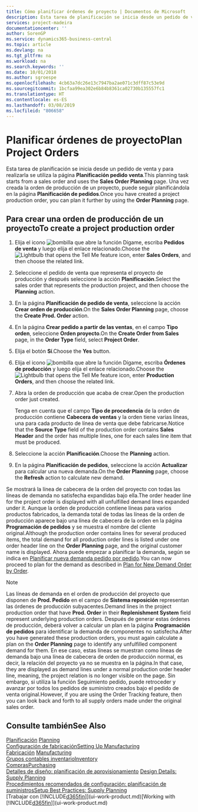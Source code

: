 ```yaml
---
title: Cómo planificar órdenes de proyecto | Documentos de Microsoft
description: Esta tarea de planificación se inicia desde un pedido de venta y para realizarla se utiliza la página **Planificación pedido venta**. Una vez creada la orden de producción de un proyecto, puede seguir planificándola en la página **Planificación de pedidos**.
services: project-madeira
documentationcenter: ''
author: SorenGP
ms.service: dynamics365-business-central
ms.topic: article
ms.devlang: na
ms.tgt_pltfrm: na
ms.workload: na
ms.search.keywords: ''
ms.date: 10/01/2018
ms.author: sgroespe
ms.openlocfilehash: 4cb63a7dc26e13c7947ba2ae071c3dff87c53e9d
ms.sourcegitcommit: 1bcfaa99ea302e6b84b8361ca02730b135557fc1
ms.translationtype: HT
ms.contentlocale: es-ES
ms.lasthandoff: 03/08/2019
ms.locfileid: "806658"
---
```

# <a name="plan-project-orders"></a><span data-ttu-id="046ba-104">Planificar órdenes de proyecto</span><span class="sxs-lookup"><span data-stu-id="046ba-104">Plan Project Orders</span></span>
<span data-ttu-id="046ba-105">Esta tarea de planificación se inicia desde un pedido de venta y para realizarla se utiliza la página **Planificación pedido venta**.</span><span class="sxs-lookup"><span data-stu-id="046ba-105">This planning task starts from a sales order and uses the **Sales Order Planning** page.</span></span> <span data-ttu-id="046ba-106">Una vez creada la orden de producción de un proyecto, puede seguir planificándola en la página **Planificación de pedidos**.</span><span class="sxs-lookup"><span data-stu-id="046ba-106">Once you have created a project production order, you can plan it further by using the **Order Planning** page.</span></span>  

## <a name="to-create-a-project-production-order"></a><span data-ttu-id="046ba-107">Para crear una orden de producción de un proyecto</span><span class="sxs-lookup"><span data-stu-id="046ba-107">To create a project production order</span></span>  

1.  <span data-ttu-id="046ba-108">Elija el icono ![bombilla que abre la función Dígame](media/ui-search/search_small.png "Dígame que desea hacer"), escriba **Pedidos de venta** y luego elija el enlace relacionado.</span><span class="sxs-lookup"><span data-stu-id="046ba-108">Choose the ![Lightbulb that opens the Tell Me feature](media/ui-search/search_small.png "Tell me what you want to do") icon, enter **Sales Orders**, and then choose the related link.</span></span>  
2.  <span data-ttu-id="046ba-109">Seleccione el pedido de venta que representa el proyecto de producción y después seleccione la acción **Planificación**.</span><span class="sxs-lookup"><span data-stu-id="046ba-109">Select the sales order that represents the production project, and then choose the **Planning** action.</span></span>  
4.  <span data-ttu-id="046ba-110">En la página **Planificación de pedido de venta**, seleccione la acción **Crear orden de producción**.</span><span class="sxs-lookup"><span data-stu-id="046ba-110">On the **Sales Order Planning** page, choose  the **Create Prod. Order** action.</span></span>  
5.  <span data-ttu-id="046ba-111">En la página **Crear pedido a partir de las ventas**, en el campo **Tipo orden**, seleccione **Orden proyecto**.</span><span class="sxs-lookup"><span data-stu-id="046ba-111">On the **Create Order from Sales** page, in the **Order Type** field, select **Project Order**.</span></span>  
6.  <span data-ttu-id="046ba-112">Elija el botón **Sí**.</span><span class="sxs-lookup"><span data-stu-id="046ba-112">Choose the **Yes** button.</span></span>  
7.  <span data-ttu-id="046ba-113">Elija el icono ![bombilla que abre la función Dígame](media/ui-search/search_small.png "Dígame que desea hacer"), escriba **Órdenes de producción** y luego elija el enlace relacionado.</span><span class="sxs-lookup"><span data-stu-id="046ba-113">Choose the ![Lightbulb that opens the Tell Me feature](media/ui-search/search_small.png "Tell me what you want to do") icon, enter **Production Orders**, and then choose the related link.</span></span>
8. <span data-ttu-id="046ba-114">Abra la orden de producción que acaba de crear.</span><span class="sxs-lookup"><span data-stu-id="046ba-114">Open the production order just created.</span></span>  

    <span data-ttu-id="046ba-115">Tenga en cuenta que el campo **Tipo de procedencia** de la orden de producción contiene **Cabecera de ventas** y la orden tiene varias líneas, una para cada producto de línea de venta que debe fabricarse.</span><span class="sxs-lookup"><span data-stu-id="046ba-115">Notice that the **Source Type** field of the production order contains **Sales Header** and the order has multiple lines, one for each sales line item that must be produced.</span></span>  
9. <span data-ttu-id="046ba-116">Seleccione la acción **Planificación**.</span><span class="sxs-lookup"><span data-stu-id="046ba-116">Choose the **Planning** action.</span></span>
10. <span data-ttu-id="046ba-117">En la página **Planificación de pedidos**, seleccione la acción **Actualizar** para calcular una nueva demanda.</span><span class="sxs-lookup"><span data-stu-id="046ba-117">On the **Order Planning** page, choose the **Refresh** action to calculate new demand.</span></span>  

<span data-ttu-id="046ba-118">Se mostrará la línea de cabecera de la orden del proyecto con todas las líneas de demanda no satisfecha expandidas bajo ella.</span><span class="sxs-lookup"><span data-stu-id="046ba-118">The order header line for the project order is displayed with all unfulfilled demand lines expanded under it.</span></span> <span data-ttu-id="046ba-119">Aunque la orden de producción contiene líneas para varios productos fabricados, la demanda total de todas las líneas de la orden de producción aparece bajo una línea de cabecera de la orden en la página **Programación de pedidos** y se muestra el nombre del cliente original.</span><span class="sxs-lookup"><span data-stu-id="046ba-119">Although the production order contains lines for several produced items, the total demand for all production order lines is listed under one order header line on the **Order Planning** page, and the original customer name is displayed.</span></span> <span data-ttu-id="046ba-120">Ahora puede empezar a planificar la demanda, según se indica en [Planificar nueva demanda pedido por pedido](production-how-to-plan-for-new-demand.md).</span><span class="sxs-lookup"><span data-stu-id="046ba-120">You can now proceed to plan for the demand as described in [Plan for New Demand Order by Order](production-how-to-plan-for-new-demand.md).</span></span>  

> [!NOTE]  
>  <span data-ttu-id="046ba-121">Las líneas de demanda en el orden de producción del proyecto que disponen de **Prod. Pedido** en el campo de **Sistema reposición** representan las órdenes de producción subyacentes.</span><span class="sxs-lookup"><span data-stu-id="046ba-121">Demand lines in the project production order that have **Prod. Order** in their **Replenishment System** field represent underlying production orders.</span></span> <span data-ttu-id="046ba-122">Después de generar estas órdenes de producción, deberá volver a calcular un plan en la página **Programación de pedidos** para identificar la demanda de componentes no satisfecha.</span><span class="sxs-lookup"><span data-stu-id="046ba-122">After you have generated these production orders, you must again calculate a plan on the **Order Planning** page to identify any unfulfilled component demand for them.</span></span> <span data-ttu-id="046ba-123">En ese caso, estas líneas se muestran como líneas de demanda bajo una línea de cabecera de orden de producción normal, es decir, la relación del proyecto ya no se muestra en la página.</span><span class="sxs-lookup"><span data-stu-id="046ba-123">In that case, they are displayed as demand lines under a normal production order header line, meaning, the project relation is no longer visible on the page.</span></span> <span data-ttu-id="046ba-124">Sin embargo, si utiliza la función Seguimiento pedido, puede retroceder y avanzar por todos los pedidos de suministro creados bajo el pedido de venta original.</span><span class="sxs-lookup"><span data-stu-id="046ba-124">However, if you are using the Order Tracking feature, then you can look back and forth to all supply orders made under the original sales order.</span></span>  

## <a name="see-also"></a><span data-ttu-id="046ba-125">Consulte también</span><span class="sxs-lookup"><span data-stu-id="046ba-125">See Also</span></span>
<span data-ttu-id="046ba-126">[Planificación](production-planning.md) </span><span class="sxs-lookup"><span data-stu-id="046ba-126">[Planning](production-planning.md) </span></span>  
[<span data-ttu-id="046ba-127">Configuración de fabricación</span><span class="sxs-lookup"><span data-stu-id="046ba-127">Setting Up Manufacturing</span></span>](production-configure-production-processes.md)  
<span data-ttu-id="046ba-128">[Fabricación](production-manage-manufacturing.md)  </span><span class="sxs-lookup"><span data-stu-id="046ba-128">[Manufacturing](production-manage-manufacturing.md)  </span></span>  
[<span data-ttu-id="046ba-129">Grupos contables inventario</span><span class="sxs-lookup"><span data-stu-id="046ba-129">Inventory</span></span>](inventory-manage-inventory.md)  
[<span data-ttu-id="046ba-130">Compras</span><span class="sxs-lookup"><span data-stu-id="046ba-130">Purchasing</span></span>](purchasing-manage-purchasing.md)  
<span data-ttu-id="046ba-131">[Detalles de diseño: planificación de aprovisionamiento](design-details-supply-planning.md) </span><span class="sxs-lookup"><span data-stu-id="046ba-131">[Design Details: Supply Planning](design-details-supply-planning.md) </span></span>  
[<span data-ttu-id="046ba-132">Procedimientos recomendados de configuración: planificación de suministros</span><span class="sxs-lookup"><span data-stu-id="046ba-132">Setup Best Practices: Supply Planning</span></span>](setup-best-practices-supply-planning.md)  
<span data-ttu-id="046ba-133">[Trabajar con [!INCLUDE[d365fin](includes/d365fin_md.md)]](ui-work-product.md)</span><span class="sxs-lookup"><span data-stu-id="046ba-133">[Working with [!INCLUDE[d365fin](includes/d365fin_md.md)]](ui-work-product.md)</span></span>
